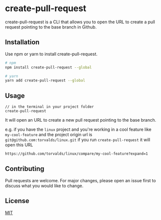 # create-pull-request

create-pull-request is a CLI that allows you to open the URL to create a pull request pointing to the base branch in Github.

## Installation

Use npm or yarn to install create-pull-request.

```bash
# npm
npm install create-pull-request --global

# yarn
yarn add create-pull-request --global
```

## Usage

```
// in the terminal in your project folder
create-pull-request
```

It will open an URL to create a new pull request pointing to the base branch.

e.g.
if you have the `linux` project and you're working in a cool feature like `my-cool-feature` and the project origin url is `git@github.com:torvalds/linux.git` if you run `create-pull-request` it will open this URL

```bash
https://github.com/torvalds/linux/compare/my-cool-feature?expand=1
```

## Contributing

Pull requests are welcome. For major changes, please open an issue first to discuss what you would like to change.

## License

[MIT](https://choosealicense.com/licenses/mit/)
